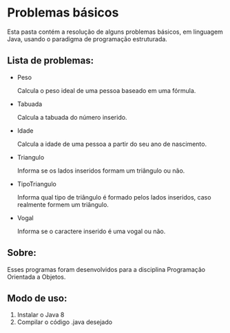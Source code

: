 # Problemas básicos

<p> Esta pasta contém a resolução de alguns problemas básicos, em linguagem Java, usando o paradigma de programação estruturada. </p>

## Lista de problemas:

* Peso
    <p> Calcula o peso ideal de uma pessoa baseado em uma fórmula. </p>
* Tabuada
    <p> Calcula a tabuada do número inserido. </p>
* Idade
    <p> Calcula a idade de uma pessoa a partir do seu ano de nascimento. </p>
* Triangulo
    <p> Informa se os lados inseridos formam um triângulo ou não. </p>
* TipoTriangulo
    <p> Informa qual tipo de triângulo é formado pelos lados inseridos, caso realmente formem um triângulo. </p>
* Vogal
    <p> Informa se o caractere inserido é uma vogal ou não. </p>

## Sobre:
<p> Esses programas foram desenvolvidos para a disciplina Programação Orientada a Objetos. </p>

## Modo de uso:

1. Instalar o Java 8
2. Compilar o código .java desejado